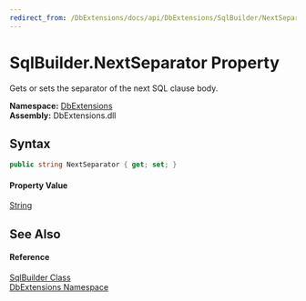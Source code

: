 ```yaml
---
redirect_from: /DbExtensions/docs/api/DbExtensions/SqlBuilder/NextSeparator.html
---
```


SqlBuilder.NextSeparator Property
=================================
Gets or sets the separator of the next SQL clause body.
  
**Namespace:** [DbExtensions][1]  
**Assembly:** DbExtensions.dll

Syntax
------

```csharp
public string NextSeparator { get; set; }
```

#### Property Value
[String][2]

See Also
--------

#### Reference
[SqlBuilder Class][3]  
[DbExtensions Namespace][1]  

[1]: ../README.md
[2]: https://learn.microsoft.com/dotnet/api/system.string
[3]: README.md